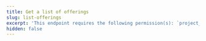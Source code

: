 ```yaml
---
title: Get a list of offerings
slug: list-offerings
excerpt: 'This endpoint requires the following permission(s): `project_configuration:offerings:read`.'
hidden: false
---
```

